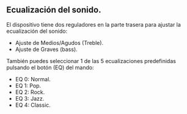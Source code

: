 ## Ecualización del sonido.

El dispositivo tiene dos reguladores en la parte trasera para ajustar la ecualización del sonido:

* Ajuste de Medios/Agudos (Treble).
* Ajuste de Graves (bass).

También puedes seleccionar 1 de las 5 ecualizaciones predefinidas pulsando el botón (EQ) del mando:

* EQ 0: Normal.
* EQ 1: Pop.
* EQ 2: Rock.
* EQ 3: Jazz.
* EQ 4: Classic.

